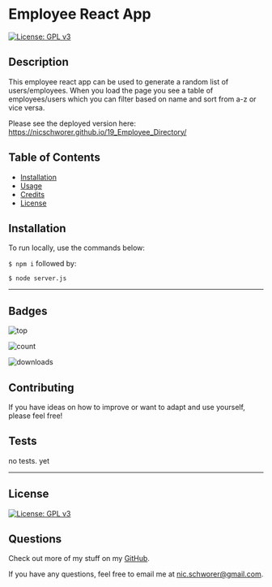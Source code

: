 # Employee React App

[![License: GPL v3](https://img.shields.io/badge/License-GPLv3-blue.svg)](https://www.gnu.org/licenses/gpl-3.0)

## Description 
This employee react app can be used to generate a random list of users/employees. When you load the page you see a table of employees/users which you can filter based on name and sort from a-z or vice versa.

Please see the deployed version here: 
https://nicschworer.github.io/19_Employee_Directory/


## Table of Contents
* [Installation](#installation)
* [Usage](#usage)
* [Credits](#credits)
* [License](#license)


## Installation
To run locally, use the commands below:

` $ npm i `
followed by:

` $ node server.js `



----
## Badges

![top](https://img.shields.io/github/languages/top/nicschworer/09_README_Generator)

![count](https://img.shields.io/github/languages/count/nicschworer/09_README_Generator)

![downloads](https://img.shields.io/github/downloads/nicschworer/09_README_Generator/total)


## Contributing

If you have ideas on how to improve or want to adapt and use yourself, please feel free!


## Tests

no tests. yet

----

## License

[![License: GPL v3](https://img.shields.io/badge/License-GPLv3-blue.svg)](https://www.gnu.org/licenses/gpl-3.0)


## Questions

Check out more of my stuff on my [GitHub](https://github.com/nicschworer ).

If you have any questions, feel free to email me at nic.schworer@gmail.com.